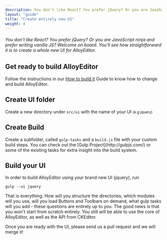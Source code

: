 ```yaml
---
description: You don't like React? You prefer jQuery? Or you are JavaScript ninja and prefer writing vanilla JS? Welcome on board. You'll see how straightforward it is to create a whole new UI for AlloyEditor.
layout: "guide"
title: "Create entirely new UI"
weight: 4
---
```


###### You don't like React? You prefer jQuery? Or you are JavaScript ninja and prefer writing vanilla JS? Welcome on board. You'll see how straightforward it is to create a whole new UI for AlloyEditor.

<article id="article1">

## Get ready to build AlloyEditor

<p>Follow the instructions in our <a href="guids/how_to_build_it">How to build it</a> Guide to know how to change and build AlloyEditor.</p>

</article>

<article id="article2">

## Create UI folder

<p>Create a new directory under <code>src/ui</code> with the name of your UI <small>(e.g jquery)</small></p>

</article>

<article id="article3">

## Create Build

<p>Create a subfolder, called <code>gulp-tasks</code> and a <code>build.js</code> file with your custom build steps. You can check out the [Gulp Project](http://gulpjs.com/) or some of the existing tasks for extra insight into the build system.</p>

</article>

<article id="article4">

## Build your UI

<span class="code-header">In order to build AlloyEditor using your brand new UI (jquery), run</span>

```text/x-sh
gulp --ui jquery
```

<p>That is everything. How will you structure the directories, which modules will you use, will you load Buttons and Toolbars on demand, what gulp tasks will you add - these questions are entirely up to you. The good news is that you won't start from scratch entirely. You still will be able to use the core of AlloyEditor, as well as the API from CKEditor.</p>

<p class="guide-note">Once you are ready with the UI, please send us a pull request and we will merge it!</p>

</article>